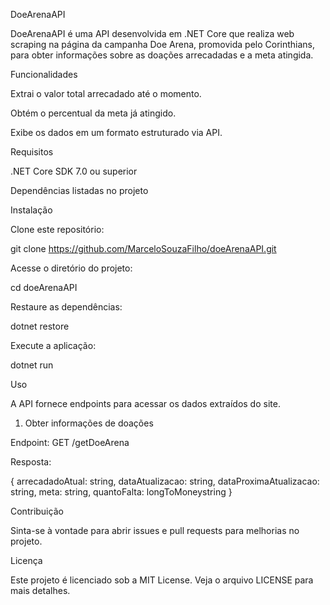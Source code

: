 DoeArenaAPI

DoeArenaAPI é uma API desenvolvida em .NET Core que realiza web scraping na página da campanha Doe Arena, promovida pelo Corinthians, para obter informações sobre as doações arrecadadas e a meta atingida.

Funcionalidades

Extrai o valor total arrecadado até o momento.

Obtém o percentual da meta já atingido.

Exibe os dados em um formato estruturado via API.

Requisitos

.NET Core SDK 7.0 ou superior

Dependências listadas no projeto

Instalação

Clone este repositório:

git clone https://github.com/MarceloSouzaFilho/doeArenaAPI.git

Acesse o diretório do projeto:

cd doeArenaAPI

Restaure as dependências:

dotnet restore

Execute a aplicação:

dotnet run

Uso

A API fornece endpoints para acessar os dados extraídos do site.

1. Obter informações de doações

Endpoint: GET /getDoeArena

Resposta:

{
    arrecadadoAtual: string,
    dataAtualizacao: string,
    dataProximaAtualizacao: string,
    meta: string,
    quantoFalta: longToMoneystring
}

Contribuição

Sinta-se à vontade para abrir issues e pull requests para melhorias no projeto.

Licença

Este projeto é licenciado sob a MIT License. Veja o arquivo LICENSE para mais detalhes.

